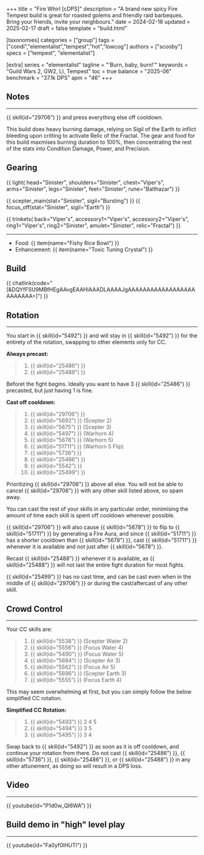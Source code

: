 +++
title = "Fire Whirl [cDPS]"
description = "A brand new spicy Fire Tempest build is great for roasted golems and friendly raid barbeques. Bring your friends, invite your neighbours."
date = 2024-02-18
updated = 2025-02-17
draft = false
template = "build.html"

[taxonomies]
categories = ["group"]
tags = ["condi","elementalist","tempest","hot","lowcog"]
authors = ["scooby"]
specs = ["tempest", "elementalist"]

[extra]
series = "elementalist"
tagline =  "'Burn, baby, burn!'"
keywords = "Guild Wars 2, GW2, LI, Tempest"
toc = true
balance = "2025-06"
benchmark = "37.1k DPS"
apm = "46"
+++

## Notes

---

{{ skill(id="29706") }} and press everything else off cooldown.

This build does heavy burning damage, relying on Sigil of the Earth to inflict bleeding upon critting to activate Relic of the Fractal. The gear and food for this build maxmises burning duration to 100%, then concentrating the rest of the stats into Condition Damage, Power, and Precision.

## Gearing

{{ light(
	head="Sinister",
	shoulders="Sinister",
	chest="Viper's",
	arms="Sinister",
	legs="Sinister",
	feet="Sinister",
	rune="Balthazar") }}

{{ scepter_main(stat="Sinister", sigil="Bursting") }}
{{ focus_off(stat="Sinister", sigil="Earth") }}

{{ trinkets(
	back="Viper's",
	accessory1="Viper's",
	accessory2="Viper's",
	ring1="Viper's",
	ring2="Sinister",
	amulet="Sinister",
	relic="Fractal") }}

---

- Food: {{ item(name="Fishy Rice Bowl") }}
- Enhancement: {{ item(name="Toxic Tuning Crystal") }}

## Build

{{ chatlink(code="[&DQYfFSU9MBfHEgAAvgEAAHIAAADLAAAAJgAAAAAAAAAAAAAAAAAAAAAAAAA=]") }}

## Rotation

---

You start in {{ skill(id="5492") }} and will stay in {{ skill(id="5492") }} for the entirety of the rotation, swapping to other elements only for CC.

**Always precast:**
> 1. {{ skill(id="25486") }}
> 2. {{ skill(id="25488") }}

Beforet the fight begins. Ideally you want to have 3 {{ skill(id="25486") }} precasted, but just having 1 is fine.

**Cast off cooldown:**
> 1. {{ skill(id="29706") }}
> 2. {{ skill(id="5692") }} (Scepter 2)
> 3. {{ skill(id="5675") }} (Scepter 3)
> 4. {{ skill(id="5497") }} (Warhorn 4)
> 5. {{ skill(id="5678") }} (Warhorn 5)
> 6. {{ skill(id="51711") }} (Warhorn 5 Flip)
> 7. {{ skill(id="5736") }}
> 8. {{ skill(id="25486") }}
> 9. {{ skill(id="5542") }}
> 10. {{ skill(id="25499") }}

Prioritizing {{ skill(id="29706") }} above all else. You will not be able to cancel {{ skill(id="29706") }} with any other skill listed above, so spam away.

You can cast the rest of your skills in any particular order, minimising the amount of time each skill is spent off cooldown whenever possible.

{{ skill(id="29706") }} will also cause {{ skill(id="5678") }} to flip to {{ skill(id="51711") }} by generating a Fire Aura, and since {{ skill(id="51711") }} has a shorter cooldown than {{ skill(id="5678") }}, cast {{ skill(id="51711") }} whenever it is available and not just after {{ skill(id="5678") }}.

Recast {{ skill(id="25488") }} whenever it is available, as {{ skill(id="25488") }} will not last the entire fight duration for most fights.

{{ skill(id="25499") }} has no cast time, and can be cast even when in the middle of {{ skill(id="29706") }} or during the cast/aftercast of any other skill.

## Crowd Control

---

Your CC skills are:
> 1. {{ skill(id="5538") }} (Scepter Water 2)
> 2. {{ skill(id="5556") }} (Focus Water 4)
> 3. {{ skill(id="5490") }} (Focus Water 5)
> 4. {{ skill(id="5694") }} (Scepter Air 3)
> 5. {{ skill(id="5562") }} (Focus Air 5)
> 6. {{ skill(id="5696") }} (Scepter Earth 3)
> 7. {{ skill(id="5555") }} (Focus Earth 4)

This may seem overwhelming at first, but you can simply follow the below simplified CC rotation.

**Simplified CC Rotation:**
> 1. {{ skill(id="5493") }} 2 4 5
> 2. {{ skill(id="5494") }} 3 5
> 3. {{ skill(id="5495") }} 3 4

Swap back to {{ skill(id="5492") }} as soon as it is off cooldown, and continue your rotation from there. Do not cast {{ skill(id="25486") }}, {{ skill(id="5736") }}, {{ skill(id="25486") }}, or {{ skill(id="25488") }} in any other attunement, as doing so will result in a DPS loss.

## Video

---

{{ youtube(id="P1d0w_QI6WA") }}

## Build demo in "high" level play

---

{{ youtube(id="Fa0yf0lHUTI") }}
